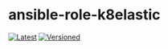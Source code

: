 # ansible-role-k8elastic

[![Latest](https://github.com/noveris-inf/ansible-role-k8elastic/workflows/Latest/badge.svg)](https://github.com/noveris-inf/ansible-role-k8elastic/actions?query=workflow%3ALatest) [![Versioned](https://github.com/noveris-inf/ansible-role-k8elastic/workflows/Versioned/badge.svg)](https://github.com/noveris-inf/ansible-role-k8elastic/actions?query=workflow%3AVersioned)
